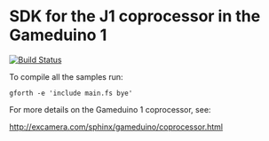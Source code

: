 # SDK for the J1 coprocessor in the Gameduino 1

[![Build Status](https://travis-ci.org/jamesbowman/swapforth.svg?branch=master)](https://travis-ci.org/jamesbowman/gd1-sdk)

To compile all the samples run:

    gforth -e 'include main.fs bye'

For more details on the Gameduino 1 coprocessor, see:

http://excamera.com/sphinx/gameduino/coprocessor.html
